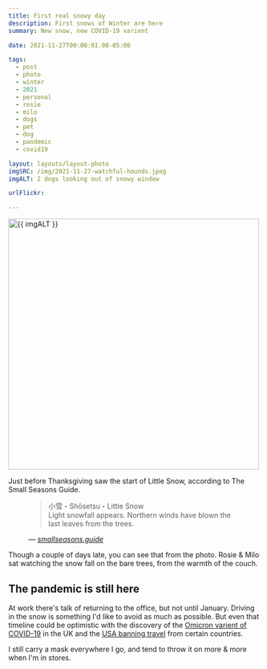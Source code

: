 ```yaml
---
title: First real snowy day
description: First snows of Winter are here
summary: New snow, new COVID-19 varient

date: 2021-11-27T00:00:01.00-05:00

tags:
  - post
  - photo
  - winter
  - 2021
  - personal
  - rosie
  - milo
  - dogs
  - pet
  - dog
  - pandemic
  - covid19

layout: layouts/layout-photo
imgSRC: /img/2021-11-27-watchful-hounds.jpeg
imgALT: 2 dogs looking out of snowy window

urlFlickr:

---
```

<p><img class="u-photo img-polaroid" src="{{ imgSRC }}" alt="{{ imgALT }}" width="500" height="500"></p>

Just before Thanksgiving saw the start of Little Snow, according to The Small Seasons Guide.

<figure class="blockquote">
    <blockquote cite="href="https://smallseasons.guide">
        <p>小雪・Shōsetsu・Little Snow <br>Light snowfall appears. Northern winds have blown the last leaves from the trees.</p>
    </blockquote>
    <figcaption>— <cite><a href="https://smallseasons.guide" title="">smallseasons.guide</a></cite></figcaption>
</figure>

Though a couple of days late, you can see that from the photo. Rosie & Milo sat watching the snow fall on the bare trees, from the warmth of the couch.

## The pandemic is still here

At work there's talk of returning to the office, but not until January. Driving in the snow is something I'd like to avoid as much as possible. But even that timeline could be optimistic with the discovery of the [Omicron varient of COVID-19](https://www.bbc.com/news/uk-59445124 "BBC News article") in the UK and the [USA banning travel](https://www.cdc.gov/coronavirus/2019-ncov/travelers/from-other-countries.html "CDC article") from certain countries.

I still carry a mask everywhere I go, and tend to throw it on more & more when I'm in stores.